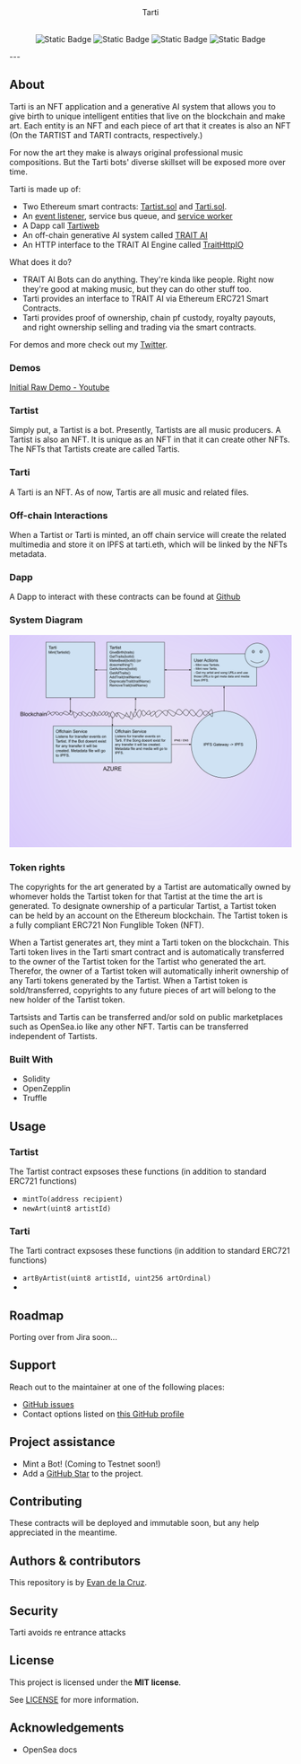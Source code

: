 <div align="center">
  Tarti
</div>

<div align="center">
<br />

![Static Badge](https://img.shields.io/badge/Ethereum-Sepolia-blue?logo=ethereum)
![Static Badge](https://img.shields.io/badge/OpenZepplin--Contracts-%5E4.9.2-blue?logo=openzeppelin)
![Static Badge](https://img.shields.io/badge/Solidity-0.8.18-blue?logo=Solidity)
![Static Badge](https://img.shields.io/badge/Truffle-5.10.1-blue?)

</div>
---

## About

Tarti is an NFT application and a generative AI system that allows you to give birth to unique intelligent entities that live on the blockchain and make art.
Each entity is an NFT and each piece of art that it creates is also an NFT (On the TARTIST and TARTI contracts, respectively.)

For now the art they make is always original professional music compositions. But the Tarti bots' diverse skillset will be exposed more over time.

Tarti is made up of:

- Two Ethereum smart contracts: [Tartist.sol](https://github.com/TartiNft/tarti/blob/dev/contracts/Tartist.sol) and [Tarti.sol](https://github.com/TartiNft/tarti/blob/dev/contracts/Tarti.sol).
- An [event listener](https://github.com/TartiNft/tarti-workers), service bus queue, and [service worker](https://github.com/TartiNft/tarti-workers)
- A Dapp call [Tartiweb](https://github.com/TartiNft/tartiweb)
- An off-chain generative AI system called [TRAIT AI](https://github.com/TartiNft/beatmaker)
- An HTTP interface to the TRAIT AI Engine called [TraitHttpIO](https://github.com/TartiNft/trait-http)

What does it do?

- TRAIT AI Bots can do anything. They're kinda like people. Right now they're good at making music, but they can do other stuff too.
- Tarti provides an interface to TRAIT AI via Ethereum ERC721 Smart Contracts.
- Tarti provides proof of ownership, chain pf custody, royalty payouts, and right ownership selling and trading via the smart contracts.

For demos and more check out my [Twitter](https://twitter.com/EvanLDeLaCruz).

### Demos

[Initial Raw Demo - Youtube](https://www.youtube.com/watch?v=nlXNjfCda84)

### Tartist
Simply put, a Tartist is a bot. Presently, Tartists are all music producers.
A Tartist is also an NFT.
It is unique as an NFT in that it can create other NFTs.
The NFTs that Tartists create are called Tartis.

### Tarti
A Tarti is an NFT. As of now, Tartis are all music and related files.

### Off-chain Interactions
When a Tartist or Tarti is minted, an off chain service will create the related multimedia and store it on IPFS at tarti.eth, which will be linked by the NFTs metadata.

### Dapp
A Dapp to interact with these contracts can be found at [Github](http://github.com/TartiNft/tartiweb)

### System Diagram
!["High level diagram of the Tarti system"](https://github.com/TartiNft/tarti/raw/dev/tarti-high-diagram.svg)

### Token rights
The copyrights for the art generated by a Tartist are automatically owned by whomever holds the Tartist token for that Tartist at the time the art is generated.
To designate ownership of a particular Tartist, a Tartist token can be held by an account on the Ethereum blockchain. The Tartist token is a fully compliant ERC721 Non Funglible Token (NFT).

When a Tartist generates art, they mint a Tarti token on the blockchain. This Tarti token lives in the Tarti smart contract and is automatically transferred to the owner of the Tartist token for the Tartist who generated the art. Therefor, the owner of a Tartist token will automatically inherit ownership of any Tarti tokens generated by the Tartist. When a Tartist token is sold/transferred, copyrights to any future pieces of art will belong to the new holder of the Tartist token.

Tartsists and Tartis can be transferred and/or sold on public marketplaces such as OpenSea.io like any other NFT.
Tartis can be transferred independent of Tartists.

### Built With

- Solidity
- OpenZepplin
- Truffle

## Usage

### Tartist

The Tartist contract expsoses these functions (in addition to standard ERC721 functions)
- `mintTo(address recipient)`
- `newArt(uint8 artistId)`

### Tarti

The Tarti contract expsoses these functions (in addition to standard ERC721 functions)
- `artByArtist(uint8 artistId, uint256 artOrdinal)`
- 
## Roadmap

Porting over from Jira soon...

## Support

Reach out to the maintainer at one of the following places:

- [GitHub issues](https://github.com/TartiNft/tarti/issues)
- Contact options listed on [this GitHub profile](https://github.com/TartiNft)

## Project assistance

- Mint a Bot! (Coming to Testnet soon!)
- Add a [GitHub Star](https://github.com/TartiNft/tarti) to the project.

## Contributing

These contracts will be deployed and immutable soon, but any help appreciated in the meantime.

## Authors & contributors

This repository is by [Evan de la Cruz](https://github.com/evandelacruz).

## Security

Tarti avoids re entrance attacks

## License

This project is licensed under the **MIT license**.

See [LICENSE](LICENSE) for more information.

## Acknowledgements

- OpenSea docs
